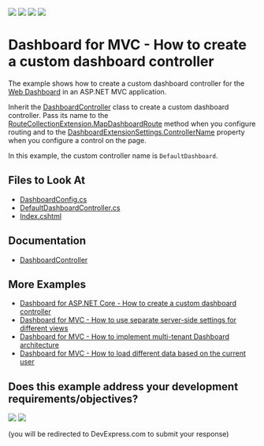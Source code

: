 <!-- default badges list -->
![](https://img.shields.io/endpoint?url=https://codecentral.devexpress.com/api/v1/VersionRange/128579305/21.1.5%2B)
[![](https://img.shields.io/badge/Open_in_DevExpress_Support_Center-FF7200?style=flat-square&logo=DevExpress&logoColor=white)](https://supportcenter.devexpress.com/ticket/details/T526629)
[![](https://img.shields.io/badge/📖_How_to_use_DevExpress_Examples-e9f6fc?style=flat-square)](https://docs.devexpress.com/GeneralInformation/403183)
[![](https://img.shields.io/badge/💬_Leave_Feedback-feecdd?style=flat-square)](#does-this-example-address-your-development-requirementsobjectives)
<!-- default badges end -->

# Dashboard for MVC - How to create a custom dashboard controller

The example shows how to create a custom dashboard controller for the [Web Dashboard](https://docs.devexpress.com/Dashboard/16977/web-dashboard/aspnet-mvc-dashboard-extension) in an ASP.NET MVC application.

Inherit the [DashboardController](https://docs.devexpress.com/Dashboard/DevExpress.DashboardWeb.Mvc.DashboardController) class to create a custom dashboard controller. Pass its name to the [RouteCollectionExtension.MapDashboardRoute](https://docs.devexpress.com/Dashboard/DevExpress.DashboardWeb.Mvc.RouteCollectionExtension.MapDashboardRoute(System.Web.Routing.RouteCollection-System.String-System.String-System.String--)) method when you configure routing and to the [DashboardExtensionSettings.ControllerName](https://docs.devexpress.com/Dashboard/DevExpress.DashboardWeb.Mvc.DashboardExtensionSettings.ControllerName) property when you configure a control on the page. 

In this example, the custom controller name is `DefaultDashboard`.


<!-- default file list -->
## Files to Look At

* [DashboardConfig.cs](./CS/MvcCustomController/App_Start/DashboardConfig.cs#L12)
* [DefaultDashboardController.cs](./CS/MvcCustomController/Controllers/DefaultDashboardController.cs)
* [Index.cshtml](./CS/MvcCustomController/Views/Home/Index.cshtml#L8)
<!-- default file list end -->

## Documentation

- [DashboardController](https://docs.devexpress.com/Dashboard/DevExpress.DashboardWeb.Mvc.DashboardController)

## More Examples

- [Dashboard for ASP.NET Core - How to create a custom dashboard controller](https://github.com/DevExpress-Examples/dashboard-for-asp-net-core-custom-dashboard-controller)
- [Dashboard for MVC - How to use separate server-side settings for different views](https://github.com/DevExpress-Examples/dashboard-for-mvc-use-separate-server-side-settings-for-different-views)
- [Dashboard for MVC - How to implement multi-tenant Dashboard architecture](https://github.com/DevExpress-Examples/DashboardUserBasedMVC)
- [Dashboard for MVC - How to load different data based on the current user](https://github.com/DevExpress-Examples/DashboardDifferentUserDataMVC)
<!-- feedback -->
## Does this example address your development requirements/objectives?

[<img src="https://www.devexpress.com/support/examples/i/yes-button.svg"/>](https://www.devexpress.com/support/examples/survey.xml?utm_source=github&utm_campaign=asp-net-mvc-dashboard-restricted-controller&~~~was_helpful=yes) [<img src="https://www.devexpress.com/support/examples/i/no-button.svg"/>](https://www.devexpress.com/support/examples/survey.xml?utm_source=github&utm_campaign=asp-net-mvc-dashboard-restricted-controller&~~~was_helpful=no)

(you will be redirected to DevExpress.com to submit your response)
<!-- feedback end -->
